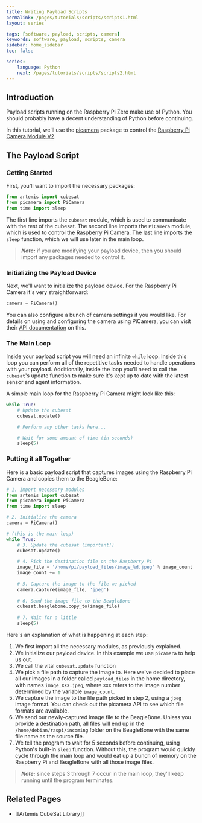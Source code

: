 ```yaml
---
title: Writing Payload Scripts
permalink: /pages/tutorials/scripts/scripts1.html
layout: series

tags: [software, payload, scripts, camera]
keywords: software, payload, scripts, camera
sidebar: home_sidebar
toc: false

series:
    language: Python
    next: /pages/tutorials/scripts/scripts2.html
---
```


## Introduction <a name="introduction"></a>

Payload scripts running on the Raspberry Pi Zero make use of Python. You should probably have a decent understanding of Python before continuing.

In this tutorial, we'll use the [picamera](https://picamera.readthedocs.io/en/release-1.13/) package to control the [Raspberry Pi Camera Module V2](https://www.raspberrypi.org/documentation/hardware/camera/).

## The Payload Script

### Getting Started <a name="getting_started"></a>
First, you'll want to import the necessary packages:

```python
from artemis import cubesat
from picamera import PiCamera
from time import sleep
```
The first line imports the `cubesat` module, which is used to communicate with the rest of the cubesat. The second line imports the `PiCamera` module, which is used to control the Raspberry Pi Camera. The last line imports the `sleep` function, which we will use later in the main loop.

> **_Note:_** if you are modifying your payload device, then you should import any packages needed to control it.

### Initializing the Payload Device <a name="initializing_the_payload_device"></a>

Next, we'll want to initialize the payload device. For the Raspberry Pi Camera it's very straightforward:

```python
camera = PiCamera()
```

You can also configure a bunch of camera settings if you would like. For details on using and configuring the camera using PiCamera, you can visit their [API documentation](https://picamera.readthedocs.io/en/release-1.13/api_camera.html) on this.

### The Main Loop <a name="the_main_loop"></a>
Inside your payload script you will need an infinite `while` loop. Inside this loop you can perform all of the repetitive tasks needed to handle operations with your payload. Additionally, inside the loop you'll need to call the `cubesat`'s update function to make sure it's kept up to date with the latest sensor and agent information.

A simple main loop for the Raspberry Pi Camera might look like this:

```python
while True:
    # Update the cubesat
    cubesat.update()

    # Perform any other tasks here...

    # Wait for some amount of time (in seconds)
    sleep(5)
```

### Putting it all Together <a name="putting_it_all_together"></a>

Here is a basic payload script that captures images using the Raspberry Pi Camera and copies them to the BeagleBone:

```python
# 1. Import necessary modules
from artemis import cubesat
from picamera import PiCamera
from time import sleep

# 2. Initialize the camera
camera = PiCamera()

# (this is the main loop)
while True:
    # 3. Update the cubesat (important!)
    cubesat.update()

    # 4. Pick the destination file on the Raspberry Pi
    image_file = '/home/pi/payload_files/image_%d.jpeg' % image_count
    image_count += 1
    
    # 5. Capture the image to the file we picked
    camera.capture(image_file, 'jpeg')
    
    # 6. Send the image file to the BeagleBone
    cubesat.beaglebone.copy_to(image_file)
    
    # 7. Wait for a little
    sleep(5)
```

Here's an explanation of what is happening at each step:

1. We first import all the necessary modules, as previously explained.
2. We initialize our payload device. In this example we use `picamera` to help us out.
3. We call the vital `cubesat.update` function
4. We pick a file path to capture the image to. Here we've decided to place all our images in a folder called `payload_files` in the home directory, with names `image_XXX.jpeg`, where `XXX` refers to the image number determined by the variable `image_count`.
5. We capture the image to the file path picked in step 2, using a `jpeg` image format. You can check out the picamera API to see which file formats are available.
6. We send our newly-captured image file to the BeagleBone. Unless you provide a destination path, all files will end up in the `/home/debian/raspi/incoming` folder on the BeagleBone with the same file name as the source file.
7. We tell the program to wait for 5 seconds before continuing, using Python's built-in `sleep` function. Without this, the program would quickly cycle through the main loop and would eat up a bunch of memory on the Raspberry Pi and BeagleBone with all those image files.

> **_Note:_** since steps 3 through 7 occur in the main loop, they'll keep running until the program terminates.

## Related Pages <a name="related_pages"></a>
* [[Artemis CubeSat Library]]
